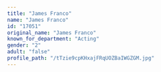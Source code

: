 ```yaml
---
title: "James Franco"
name: "James Franco"
id: "17051"
original_name: "James Franco"
known_for_department: "Acting"
gender: "2"
adult: "false"
profile_path: "/tTzie9cpKHxajFRqUOZBaIWGZGM.jpg"
---
```

